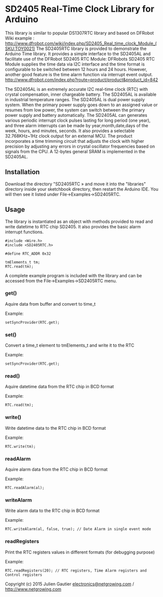 SD2405 Real-Time Clock Library for Arduino
=======================================================

This library is similar to popular DS1307RTC library and based on DFRobot Wiki example :
http://www.dfrobot.com/wiki/index.php/SD2405_Real_time_clock_Module_(SKU:TOY0021)
The SD2405RTC library is provided to demonstrate the Arduino Time library.
It provides a simple interface to the SD2405AL and facilitate use of the DFRobot SD2405 RTC Module:
DFRobots SD2405 RTC Module supplies the time data via I2C interface and the time format is configurable to be switched between 12 hours and 24 hours. However, another good feature is the time alarm function via interrupt event output.
http://www.dfrobot.com/index.php?route=product/product&product_id=842


The SD2405AL is an extremely accurate I2C real-time clock (RTC) with crystal
compensation, inner chargeable battery. The SD2405AL is available in industrial
temperature ranges.
The SD2405AL is dual power supply system. When the primary power supply
goes down to an assigned value or resumes from low power, the system can switch
between the primary power supply and battery automatically.
The SD2405AL can generates various periodic interrupt clock pulses lasting for
long period (one year), and three alarm interrupts can be made by year,month,date,days
of the week, hours, and minutes, seconds. It also provides a selectable 32.768KHz~1Hz
clock output for an external MCU. The product incorporates a time trimming circuit that
adjusts the clock with higher precision by adjusting any errors in crystal oscillator
frequencies based on signals from the CPU. A 12-bytes general SRAM is implemented in
the SD2405AL.

Installation
------------
Download the directory "SD2405RTC » and move it into the "libraries"
directory inside your sketchbook directory, then restart the Arduino
IDE. You will then see it listed under File->Examples->SD2405RTC.

Usage
-----
The library is instantiated as an object with methods provided to read
and write datetime to RTC chip SD2405.
It also provides the basic alarm interrupt functions.

    #include <Wire.h>
    #include <SD2405RTC.h>
    
    #define RTC_ADDR 0x32

    tmElements_t tm;
    RTC.read(tm);

A complete example program is included with the library and can be accessed
from the File->Examples->SD2405RTC menu.

### get() ###

Aquire data from buffer and convert to time_t

Example:

    setSyncProvider(RTC.get);

### set() ###

Convert a time_t element to tmElements_t and write it to the RTC

Example:

    setSyncProvider(RTC.get);

### read() ###

Aquire datetime data from the RTC chip in BCD format

Example:

    RTC.read(tm);

### write() ###

Write datetime data to the RTC chip in BCD format

Example:

    RTC.write(tm);

### readAlarm ###

Aquire alarm data from the RTC chip in BCD format

Example:

    RTC.readAlarm(al);

### writeAlarm ###

Write alarm data to the RTC chip in BCD format

Example:

    RTC.writeAlarm(al, false, true); // Date Alarm in single event mode

### readRegisters ###

Print the RTC registers values in different formats (for debugging purpose)

Example:

    RTC.readRegisters(20); // RTC registers, Time Alarm registers and Control registers


Copyright (c) 2015 Julien Gautier electronics@netgrowing.com / http://www.netgrowing.com
